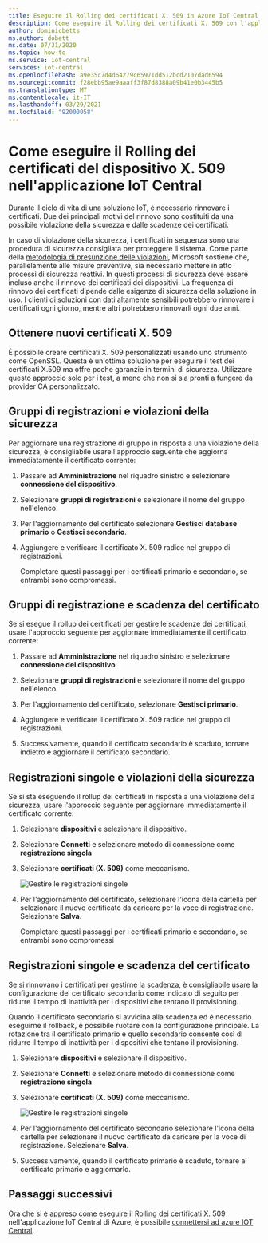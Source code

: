 ```yaml
---
title: Eseguire il Rolling dei certificati X. 509 in Azure IoT Central
description: Come eseguire il Rolling dei certificati X. 509 con l'applicazione IoT Central
author: dominicbetts
ms.author: dobett
ms.date: 07/31/2020
ms.topic: how-to
ms.service: iot-central
services: iot-central
ms.openlocfilehash: a9e35c7d4d64279c65971dd512bcd2107dad6594
ms.sourcegitcommit: f28ebb95ae9aaaff3f87d8388a09b41e0b3445b5
ms.translationtype: MT
ms.contentlocale: it-IT
ms.lasthandoff: 03/29/2021
ms.locfileid: "92000058"
---
```

# <a name="how-to-roll-x509-device-certificates-in-iot-central-application"></a>Come eseguire il Rolling dei certificati del dispositivo X. 509 nell'applicazione IoT Central

Durante il ciclo di vita di una soluzione IoT, è necessario rinnovare i certificati. Due dei principali motivi del rinnovo sono costituiti da una possibile violazione della sicurezza e dalle scadenze dei certificati.

In caso di violazione della sicurezza, i certificati in sequenza sono una procedura di sicurezza consigliata per proteggere il sistema. Come parte della [metodologia di presunzione delle violazioni](https://download.microsoft.com/download/C/1/9/C1990DBA-502F-4C2A-848D-392B93D9B9C3/Microsoft_Enterprise_Cloud_Red_Teaming.pdf), Microsoft sostiene che, parallelamente alle misure preventive, sia necessario mettere in atto processi di sicurezza reattivi. In questi processi di sicurezza deve essere incluso anche il rinnovo dei certificati dei dispositivi. La frequenza di rinnovo dei certificati dipende dalle esigenze di sicurezza della soluzione in uso. I clienti di soluzioni con dati altamente sensibili potrebbero rinnovare i certificati ogni giorno, mentre altri potrebbero rinnovarli ogni due anni.


## <a name="obtain-new-x509-certificates"></a>Ottenere nuovi certificati X. 509

È possibile creare certificati X. 509 personalizzati usando uno strumento come OpenSSL. Questa è un'ottima soluzione per eseguire il test dei certificati X.509 ma offre poche garanzie in termini di sicurezza. Utilizzare questo approccio solo per i test, a meno che non si sia pronti a fungere da provider CA personalizzato.

## <a name="enrollment-groups-and-security-breaches"></a>Gruppi di registrazioni e violazioni della sicurezza

Per aggiornare una registrazione di gruppo in risposta a una violazione della sicurezza, è consigliabile usare l'approccio seguente che aggiorna immediatamente il certificato corrente:

1. Passare ad **Amministrazione**  nel riquadro sinistro e selezionare **connessione del dispositivo**.

2. Selezionare **gruppi di registrazioni** e selezionare il nome del gruppo nell'elenco.

3. Per l'aggiornamento del certificato selezionare **Gestisci database primario** o **Gestisci secondario**.

4. Aggiungere e verificare il certificato X. 509 radice nel gruppo di registrazioni.

   Completare questi passaggi per i certificati primario e secondario, se entrambi sono compromessi.

## <a name="enrollment-groups-and-certificate-expiration"></a>Gruppi di registrazione e scadenza del certificato

Se si esegue il rollup dei certificati per gestire le scadenze dei certificati, usare l'approccio seguente per aggiornare immediatamente il certificato corrente:

1. Passare ad **Amministrazione**  nel riquadro sinistro e selezionare **connessione del dispositivo**.

2. Selezionare **gruppi di registrazioni** e selezionare il nome del gruppo nell'elenco.

3. Per l'aggiornamento del certificato, selezionare **Gestisci primario**.

4. Aggiungere e verificare il certificato X. 509 radice nel gruppo di registrazioni.

5. Successivamente, quando il certificato secondario è scaduto, tornare indietro e aggiornare il certificato secondario.

## <a name="individual-enrollments-and-security-breaches"></a>Registrazioni singole e violazioni della sicurezza

Se si sta eseguendo il rollup dei certificati in risposta a una violazione della sicurezza, usare l'approccio seguente per aggiornare immediatamente il certificato corrente:

1. Selezionare **dispositivi** e selezionare il dispositivo.

2. Selezionare **Connetti** e selezionare metodo di connessione come **registrazione singola**

3. Selezionare **certificati (X. 509)** come meccanismo.

    ![Gestire le registrazioni singole](./media/how-to-roll-x509-certificates/certificate-update.png)

4. Per l'aggiornamento del certificato, selezionare l'icona della cartella per selezionare il nuovo certificato da caricare per la voce di registrazione. Selezionare **Salva**.

    Completare questi passaggi per i certificati primario e secondario, se entrambi sono compromessi

## <a name="individual-enrollments-and-certificate-expiration"></a>Registrazioni singole e scadenza del certificato

Se si rinnovano i certificati per gestirne la scadenza, è consigliabile usare la configurazione del certificato secondario come indicato di seguito per ridurre il tempo di inattività per i dispositivi che tentano il provisioning.

Quando il certificato secondario si avvicina alla scadenza ed è necessario eseguirne il rollback, è possibile ruotare con la configurazione principale. La rotazione tra il certificato primario e quello secondario consente così di ridurre il tempo di inattività per i dispositivi che tentano il provisioning.

1. Selezionare **dispositivi** e selezionare il dispositivo.

2. Selezionare **Connetti** e selezionare metodo di connessione come **registrazione singola**

3. Selezionare **certificati (X. 509)** come meccanismo.

    ![Gestire le registrazioni singole](./media/how-to-roll-x509-certificates/certificate-update.png)

4. Per l'aggiornamento del certificato secondario selezionare l'icona della cartella per selezionare il nuovo certificato da caricare per la voce di registrazione. Selezionare **Salva**.

5. Successivamente, quando il certificato primario è scaduto, tornare al certificato primario e aggiornarlo.

## <a name="next-steps"></a>Passaggi successivi

Ora che si è appreso come eseguire il Rolling dei certificati X. 509 nell'applicazione IoT Central di Azure, è possibile [connettersi ad azure IOT Central](concepts-get-connected.md).


